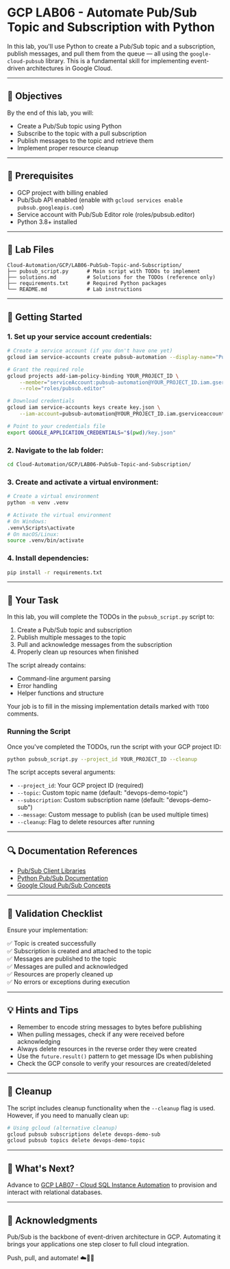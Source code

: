 # GCP LAB06 - Automate Pub/Sub Topic and Subscription with Python

In this lab, you'll use Python to create a Pub/Sub topic and a subscription, publish messages, and pull them from the queue — all using the `google-cloud-pubsub` library. This is a fundamental skill for implementing event-driven architectures in Google Cloud.

---

## 🎯 Objectives

By the end of this lab, you will:
- Create a Pub/Sub topic using Python
- Subscribe to the topic with a pull subscription
- Publish messages to the topic and retrieve them
- Implement proper resource cleanup

---

## 🧰 Prerequisites

- GCP project with billing enabled
- Pub/Sub API enabled (enable with `gcloud services enable pubsub.googleapis.com`)
- Service account with Pub/Sub Editor role (roles/pubsub.editor)
- Python 3.8+ installed

---

## 📁 Lab Files

```
Cloud-Automation/GCP/LAB06-PubSub-Topic-and-Subscription/
├── pubsub_script.py      # Main script with TODOs to implement
├── solutions.md          # Solutions for the TODOs (reference only)
├── requirements.txt      # Required Python packages
└── README.md             # Lab instructions
```

---

## 🚀 Getting Started

### 1. Set up your service account credentials:
```bash
# Create a service account (if you don't have one yet)
gcloud iam service-accounts create pubsub-automation --display-name="PubSub Automation Account"

# Grant the required role
gcloud projects add-iam-policy-binding YOUR_PROJECT_ID \
    --member="serviceAccount:pubsub-automation@YOUR_PROJECT_ID.iam.gserviceaccount.com" \
    --role="roles/pubsub.editor"

# Download credentials
gcloud iam service-accounts keys create key.json \
    --iam-account=pubsub-automation@YOUR_PROJECT_ID.iam.gserviceaccount.com

# Point to your credentials file
export GOOGLE_APPLICATION_CREDENTIALS="$(pwd)/key.json"
```

### 2. Navigate to the lab folder:
```bash
cd Cloud-Automation/GCP/LAB06-PubSub-Topic-and-Subscription/
```

### 3. Create and activate a virtual environment:
```bash
# Create a virtual environment
python -m venv .venv

# Activate the virtual environment
# On Windows:
.venv\Scripts\activate
# On macOS/Linux:
source .venv/bin/activate
```

### 4. Install dependencies:
```bash
pip install -r requirements.txt
```

---

## 📝 Your Task

In this lab, you will complete the TODOs in the `pubsub_script.py` script to:

1. Create a Pub/Sub topic and subscription
2. Publish multiple messages to the topic
3. Pull and acknowledge messages from the subscription
4. Properly clean up resources when finished

The script already contains:
- Command-line argument parsing
- Error handling
- Helper functions and structure

Your job is to fill in the missing implementation details marked with `TODO` comments.

### Running the Script

Once you've completed the TODOs, run the script with your GCP project ID:

```bash
python pubsub_script.py --project_id YOUR_PROJECT_ID --cleanup
```

The script accepts several arguments:
- `--project_id`: Your GCP project ID (required)
- `--topic`: Custom topic name (default: "devops-demo-topic")
- `--subscription`: Custom subscription name (default: "devops-demo-sub")
- `--message`: Custom message to publish (can be used multiple times)
- `--cleanup`: Flag to delete resources after running

---

## 🔍 Documentation References

- [Pub/Sub Client Libraries](https://cloud.google.com/pubsub/docs/reference/libraries)
- [Python Pub/Sub Documentation](https://googleapis.dev/python/pubsub/latest/index.html)
- [Google Cloud Pub/Sub Concepts](https://cloud.google.com/pubsub/docs/overview)

---

## 🧪 Validation Checklist

Ensure your implementation:

✅ Topic is created successfully  
✅ Subscription is created and attached to the topic  
✅ Messages are published to the topic  
✅ Messages are pulled and acknowledged  
✅ Resources are properly cleaned up  
✅ No errors or exceptions during execution

---

## 💡 Hints and Tips

- Remember to encode string messages to bytes before publishing
- When pulling messages, check if any were received before acknowledging
- Always delete resources in the reverse order they were created
- Use the `future.result()` pattern to get message IDs when publishing
- Check the GCP console to verify your resources are created/deleted

---

## 🧹 Cleanup

The script includes cleanup functionality when the `--cleanup` flag is used. However, if you need to manually clean up:

```bash
# Using gcloud (alternative cleanup)
gcloud pubsub subscriptions delete devops-demo-sub
gcloud pubsub topics delete devops-demo-topic
```

---

## 💬 What's Next?
Advance to [GCP LAB07 - Cloud SQL Instance Automation](../LAB07-Cloud-SQL-Instance-Automation/) to provision and interact with relational databases.

---

## 🙏 Acknowledgments
Pub/Sub is the backbone of event-driven architecture in GCP. Automating it brings your applications one step closer to full cloud integration.

Push, pull, and automate! ☁️📨🐍

